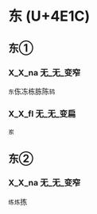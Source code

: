 # 东 (U+4E1C) 

## 东① 

### X_X_na 无_无_变窄
`东`㑈冻栋胨陈`鸫`

### X_X_fl 无_无_变扁
`岽`

## 东② 

### X_X_na 无_无_变窄
`练炼`拣
